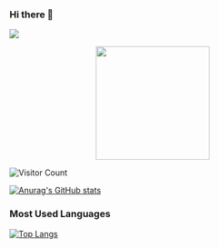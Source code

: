 ### Hi there 👋

![](https://komarev.com/ghpvc/?username=arief-github&color=000000&label=Profile+Visit's)

<p align="center">
  <img src="https://ibb.co/QNTvDQh" width="200"/>
</p>


<!--
**arief-github/arief-github** is a ✨ _special_ ✨ repository because its `README.md` (this file) appears on your GitHub profile.

Here are some ideas to get you started:

- 🔭 I’m currently working on ...
- 🌱 I’m currently learning ...
- 👯 I’m looking to collaborate on ...
- 🤔 I’m looking for help with ...
- 💬 Ask me about ...
- 📫 How to reach me: ...
- 😄 Pronouns: ...
- ⚡ Fun fact: ...
-->
![Visitor Count](https://profile-counter.glitch.me/{arief-github}/count.svg)

[![Anurag's GitHub stats](https://github-readme-stats.vercel.app/api?username=arief-github&show_icons=true&theme=gruvbox)](https://github.com/anuraghazra/github-readme-stats)

### Most Used Languages

[![Top Langs](https://github-readme-stats.vercel.app/api/top-langs/?username=arief-github&layout=compact)](https://github.com/anuraghazra/github-readme-stats)
